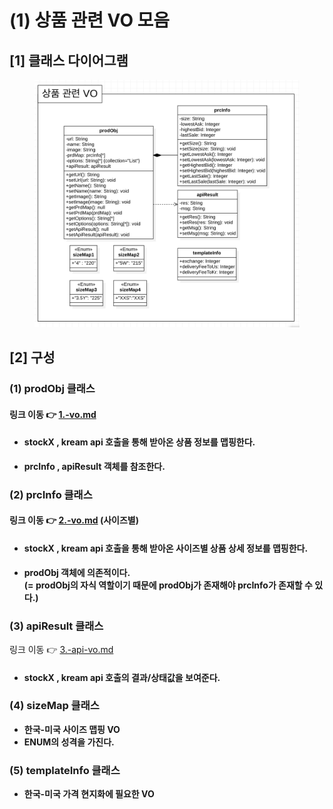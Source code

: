 # (1) 상품 관련 VO 모음

## \[1] 클래스 다이어그램&#x20;

<figure><img src="../../../../.gitbook/assets/image (2).png" alt=""><figcaption></figcaption></figure>

## \[2] 구성

### (1) prodObj 클래스

#### 링크 이동 👉 [1.-vo.md](1.-vo.md "mention")

* #### **stockX , kream api 호출을 통해 받아온 상품 정보를 맵핑한다.**
* **prcInfo , apiResult 객체를 참조한다.**

### (2) prcInfo 클래스

#### 링크 이동 👉 [2.-vo.md](2.-vo.md "mention") (사이즈별)

* #### **stockX , kream api 호출을 통해 받아온 사이즈별** 상품 상세 정보**를 맵핑한다.**
* **prodObj 객체에 의존적이다.**\
  **(= prodObj의 자식 역할이기 때문에 prodObj가 존재해야 prcInfo가 존재할 수 있다.)**

### (3) apiResult 클래스

링크 이동 👉 [3.-api-vo.md](3.-api-vo.md "mention")

* #### **stockX , kream api 호출의 결과/상태값을 보여준다.**

### (4) sizeMap 클래스

* **한국-미국 사이즈 맵핑 VO**
* **ENUM의 성격을 가진다.**

### (5) templateInfo 클래스

* **한국-미국 가격 현지화에 필요한 VO**

